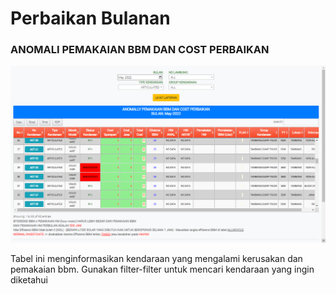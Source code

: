 # Perbaikan Bulanan

### ANOMALI PEMAKAIAN BBM DAN COST PERBAIKAN

![](../../.gitbook/assets/ANOMALI.png)

Tabel ini menginformasikan kendaraan yang mengalami kerusakan dan pemakaian bbm. Gunakan filter-filter untuk mencari kendaraan yang ingin diketahui
